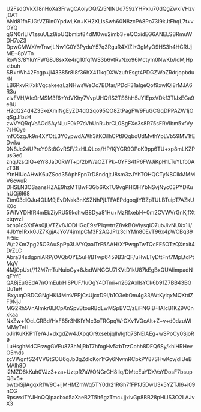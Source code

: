 U2FsdGVkX18nHoXa3FrwgCAoiyOQ/Z/5NlNUd759zYHPxIu70dQgZwxiVHzvjDAT
ANd81fnFJGtVZRln0YpdwLKn+KH2XLIsSwh60N8zcPA8Po73l9kJtFhqL7t+vOYQ
qGN0rILIV1zsuULz8ipUQbmixt84dM0wu2imb3+eQOxidEG6ANELSBRmuWDH7oZ3
DpwCMWX/wTnwjLNw1G0Y3PyduY57q3RguR4XlZI+3gMyO9HS3h4HCRUjME+8pVTn
RoWS/8YluYFWG8J8sxXe4rg10fqfWS3b6vtRvNxo96Mctym0NwKb/IdMjHpstbuh
SB+rWh42Fcgp+ji43385r8I8f36hX411kqDXWzufrEsgt4PDGZWoZRdrjopbdurN
LB6PxvRi7xkVqcakeezLzNHwsWeOc7BDfar/PDcF31algeQof9xwIQl8rMJA6R3u
zIvFVH/AIe9rMSM3f6+YdVKhy7VvpUHQfIS2TS6hH5JYIEpxVDkf3TlJxEGa9e8U
H2dQ24d4Z35keXmINgEyZD4dG2qo95QO8ZtPagFW9FuGCGqDPPAZW1jOqSgJfbzH
zwVYQRqVeAOd5AyNLuF0kP7cVhUnR+brCL0SgFXe3s8R75sFRVIbm5xfVy7sHQye
mfO5zgJk9n4XYOtL3Y0ypwdAWh3itKOilhCPt8QqboUdMvthYbLVb59MV1fEDwku
0N8Jc24UPreY9St8GvRSF/2zHLQLos/HP/KjYCR9OPoK9pp6TU+xp8mLKZPusGe6
znqJzsQIQ+eYr8JaD0RWT+p/2bW/aOZTPk+0YFS4fP6FWJiKpH1LTuYLfo0AzT3B
YtnHlUoAHwK6uZSod35AphFpn7rD8ndqjtJ8sm3zJYhTOHQCTyNBCikMMMV6cwuR
DHSLN3OSaansHZAE9hzMTBwF3Gb6KxTU9vgPHI3HYbNSvjNyc03PYDKuhUQj6I68
Ztm03diOJu4QLM9jEvDNsk3nKSZNhPjLTFAEPdgoqjlYBZpTULBTuipT7AZkUK0o
5WIVYDHfR4mEbZiyRU59kohwB8Dya81Hu+MzRfxebH+0m2CVWVrGnKjfXtetqwzI
bznp1cSXtFAs0jLVTZv8JODHGqE9sfPIqwtrtZ8vkBOViysqIO7ubJivNUXx1ii/
4JbYe1Rxk0JZ7KgjAJYoV4jrmpCM3F2AQJPlz3cIYMn80EvT96x4pWCBq39Fr5ic
W/t2KmZpg25O3AuSpPp3UVYQaalTrF5AAH/XfPwqpTwTQcFE5OTzQXnxit4DrZLC
Abra34sdgpniARP/OVQbOYE5uH/BTwp6459B3rQF/uHwLTyDttFnf7MpLtdPtMqV
4MjOpUst//12M7mTuNuioGy+8JsdWNGGU7lKVtD1kU87kEgBxQUAIimpadNqFYfE
QA8jEuGEdA7nOmEubHl8PUF/1uOgY4DTmi+n262AxlIsYCk6b91Z7BB43BGUu1eH
I8xyuqOBDCGNgHKl4MmVPPjCsUjcxD9I/b1O3ebOm4g33/WtKyiqxMQXtdZF9NjJ
MG2Rh5VnAlmkr8LlCpXnSpvBtouRBdLwMSpBVC/zEiFNGIB+IAIcB1KZ9V0nxkaa
NxZw+fOcLCRBd/HxF85r3NKIYMc3oTRGpqWrGXv1VQcAlt+Z+v+d0dzuWlMMyTeH
oJirKuKKP1Te/AJ+dxgdZw4JXpqOr9xsebjqlh/Igfq7SNElAEg+wSPoCy0SjoR9
LuHsghMdCFswgGVEu873hMjRbT7hfogHv5zbTrzCohh8DFQ6Sy/khiHRHevO5mds
zcVWgnfS24VVGtSOU6qJb3gZdlcKor1fGy6NwmRCbkPY87SHwKcv/dIUeBMAlh8D
i2MZD6kKuh0VJz3+za+UztpR7aWONGrCH8Ilq/DMtcEuYDXVsYDosF7bsupQ8v5+
bwtoISjIAgqxR1W9C+ijMHMZmWq5TY0d/21RGh7fFPfJ5DwU3k5YZTJl6+i09nCG
RpswxiTYJHnQQIpacbxd5aXaeB2T5lt6gzTmc+jjxivGp8BB28pHiJS3O2LAJvX3
